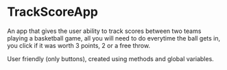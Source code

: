 # TrackScoreApp
An app that gives the user ability to track scores between two teams playing a basketball game, all you will need to do everytime the ball gets in, you click if it was worth 3 points, 2 or a free throw. 

User friendly (only buttons), created using methods and global variables.
